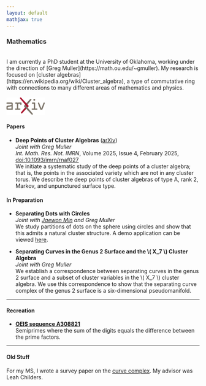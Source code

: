 ```yaml
---
layout: default
mathjax: true
---
```


### Mathematics

<br/>
I am currently a PhD student at the University of Oklahoma, working under the direction of [Greg Muller](https://math.ou.edu/~gmuller). My research is focused on [cluster algebras](https://en.wikipedia.org/wiki/Cluster_algebra), a type of commutative ring with connections to many different areas of mathematics and physics.
<br/>
<br/>
<a href="https://arxiv.org/a/beyer_j_2.html"><img src="./assets/arxiv-logo.png" alt="arXiv" width="100"/></a> 


#### Papers

* **Deep Points of Cluster Algebras** ([arXiv](https://arxiv.org/abs/2403.15589)) <br/>
   *Joint with Greg Muller* <br/>
   *Int. Math. Res. Not. IMRN*, Volume 2025, Issue 4, February 2025, [doi:10.1093/imrn/rnaf027](https://doi.org/10.1093/imrn/rnaf027) <br/>
   We initiate a systematic study of the deep points of a cluster algebra; that is, the points in the associated variety which are not in any cluster torus. We describe the deep points of cluster algebras of type A, rank 2, Markov, and unpunctured surface type.


#### In Preparation

* **Separating Dots with Circles** <br/>
   *Joint with [Jaewon Min](https://sites.google.com/view/jaewonmin/home) and Greg Muller* <br/>
   We study partitions of dots on the sphere using circles and show that this admits a natural cluster structure. 
   A demo application can be viewed [here](./circles-and-dots/index.html).

* **Separating Curves in the Genus 2 Surface and the \\( X_7 \\) Cluster Algebra** <br/>
   *Joint with Greg Muller* <br/>
   We establish a correspondence between separating curves in the genus 2 surface and a subset of cluster variables in the \\( X_7 \\) cluster algebra. We use this correspondence to show that the separating curve complex of the genus 2 surface is a six-dimensional pseudomanifold.

---

#### Recreation

* **[OEIS sequence A308821](https://oeis.org/A308821)** <br/> 
  Semiprimes where the sum of the digits equals the difference between the prime factors.

---

#### Old Stuff

For my MS, I wrote a survey paper on the [curve complex](https://en.wikipedia.org/wiki/Curve_complex). My advisor was Leah Childers.


